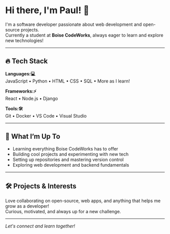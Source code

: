 # Hi there, I'm Paul! 👋

I'm a software developer passionate about web development and open-source projects.  
Currently a student at **Boise CodeWorks**, always eager to learn and explore new technologies!

---

## 🔥 Tech Stack

**Languages:💻**  
JavaScript • Python • HTML • CSS • SQL • More as I learn!

**Frameworks:⚡**  
React • Node.js • Django

**Tools:🛠**  
Git • Docker • VS Code • Visual Studio

---

## 🚀 What I’m Up To

- Learning everything Boise CodeWorks has to offer
- Building cool projects and experimenting with new tech
- Setting up repositories and mastering version control
- Exploring web development and backend fundamentals

---

## 🛠️ Projects & Interests

Love collaborating on open-source, web apps, and anything that helps me grow as a developer!  
Curious, motivated, and always up for a new challenge.

---

*Let's connect and learn together!*
